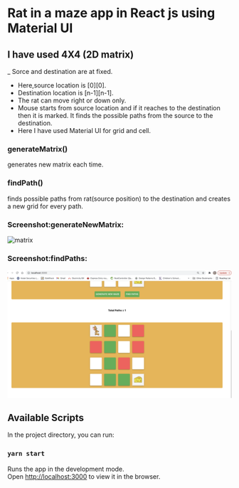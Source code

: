 # Rat in a maze app in React js using Material UI
## I have used 4X4 (2D matrix)
_ Sorce and destination are at fixed.
- Here,source location is [0][0].
- Destination location is [n-1][n-1].
- The rat can move right or down only.
- Mouse starts from source location and if it reaches to the destination then it is marked. It finds the possible paths from the source to the destination.
- Here I have used Material UI for grid and cell.
### **generateMatrix()**
generates new matrix each time.

### **findPath()**
finds possible paths from rat(source position) to the destination and creates a new grid for every path.

### Screenshot:generateNewMatrix:
![matrix](./public/generateNewMatrix.png)


### Screenshot:findPaths:
![matrix](./public/findpaths.png)

## Available Scripts

In the project directory, you can run:

### `yarn start`

Runs the app in the development mode.\
Open [http://localhost:3000](http://localhost:3000) to view it in the browser.




